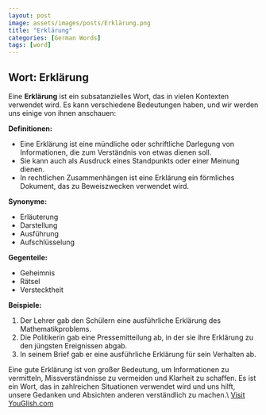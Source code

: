 ```yaml
---
layout: post
image: assets/images/posts/Erklärung.png
title: "Erklärung"
categories: [German Words]
tags: [word]
---
```


## Wort: Erklärung

Eine **Erklärung** ist ein subsatanzielles Wort, das in vielen Kontexten verwendet wird. Es kann verschiedene Bedeutungen haben, und wir werden uns einige von ihnen anschauen:

**Definitionen:**
- Eine Erklärung ist eine mündliche oder schriftliche Darlegung von Informationen, die zum Verständnis von etwas dienen soll.
- Sie kann auch als Ausdruck eines Standpunkts oder einer Meinung dienen.
- In rechtlichen Zusammenhängen ist eine Erklärung ein förmliches Dokument, das zu Beweiszwecken verwendet wird.

**Synonyme:**
- Erläuterung
- Darstellung
- Ausführung
- Aufschlüsselung

**Gegenteile:**
- Geheimnis
- Rätsel
- Verstecktheit

**Beispiele:**
1. Der Lehrer gab den Schülern eine ausführliche Erklärung des Mathematikproblems.
2. Die Politikerin gab eine Pressemitteilung ab, in der sie ihre Erklärung zu den jüngsten Ereignissen abgab.
3. In seinem Brief gab er eine ausführliche Erklärung für sein Verhalten ab.

Eine gute Erklärung ist von großer Bedeutung, um Informationen zu vermitteln, Missverständnisse zu vermeiden und Klarheit zu schaffen. Es ist ein Wort, das in zahlreichen Situationen verwendet wird und uns hilft, unsere Gedanken und Absichten anderen verständlich zu machen.\ <a id="yg-widget-0" class="youglish-widget" data-query="Erklärung" data-lang="german" data-components="8412" data-auto-start="0" data-bkg-color="theme_light" data-title="How%20to%20pronounce%20Erklärung%20in%20German"  rel="nofollow" href="https://youglish.com">Visit YouGlish.com</a><script async src="https://youglish.com/public/emb/widget.js" charset="utf-8"></script>
